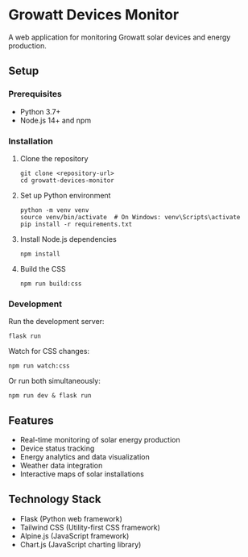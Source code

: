 # Growatt Devices Monitor

A web application for monitoring Growatt solar devices and energy production.

## Setup

### Prerequisites

- Python 3.7+
- Node.js 14+ and npm

### Installation

1. Clone the repository

   ```
   git clone <repository-url>
   cd growatt-devices-monitor
   ```

2. Set up Python environment

   ```
   python -m venv venv
   source venv/bin/activate  # On Windows: venv\Scripts\activate
   pip install -r requirements.txt
   ```

3. Install Node.js dependencies

   ```
   npm install
   ```

4. Build the CSS
   ```
   npm run build:css
   ```

### Development

Run the development server:

```
flask run
```

Watch for CSS changes:

```
npm run watch:css
```

Or run both simultaneously:

```
npm run dev & flask run
```

## Features

- Real-time monitoring of solar energy production
- Device status tracking
- Energy analytics and data visualization
- Weather data integration
- Interactive maps of solar installations

## Technology Stack

- Flask (Python web framework)
- Tailwind CSS (Utility-first CSS framework)
- Alpine.js (JavaScript framework)
- Chart.js (JavaScript charting library)
